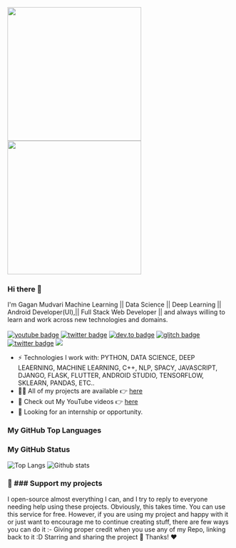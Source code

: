 <img src="https://media.giphy.com/media/p4NLw3I4U0idi/giphy.gif" width="300"> <img src= "https://media.giphy.com/media/26tn33aiTi1jkl6H6/giphy.gif" width = "300">
### Hi there 👋
I'm Gagan Mudvari Machine Learning || Data Science || Deep Learning || Android Developer(UI),|| Full Stack Web Developer || and always willing to learn and work across new technologies and domains. <br/> <br/>
[![youtube badge](https://img.shields.io/badge/youtube-GaganMudvari-%23FF0000?style=flat&logo=youtube)](https://www.youtube.com/c/gaganmudvari)
[![twitter badge](https://img.shields.io/badge/twitter-@iam_Gagan-%231FA1F1?style=flat&logo=twitter&logoColor=white)](https://twitter.com/gagan.mudvari)
[![dev.to badge](https://img.shields.io/badge/linkedin-iamGaganMudvari-%230177B5?style=flat&logo=linkedin)](https://www.linkedin.com/in/gagan.mudvari)
[![glitch badge](https://img.shields.io/badge/facebook-GaganMudvari-%23FF0000?style=flat&logo=facebook)](https://www.facebook.com/)
[![twitter badge](https://img.shields.io/badge/instagram-@iamGaganMudvari-%23E4415F?style=flat&logo=instagram&logoColor=white)](https://www.instagram.com/blueskygag)
![](https://komarev.com/ghpvc/?username=iamgaganmudvari&color=brightgreen&style=flat)
- ⚡️ Technologies I work with: PYTHON, DATA SCIENCE, DEEP LEAERNING, MACHINE LEARNING, C++, NLP, SPACY, JAVASCRIPT, DJANGO, FLASK, FLUTTER, ANDROID STUDIO, TENSORFLOW, SKLEARN, PANDAS, ETC..
- 👨‍💻 All of my projects are available 👉  [here](https://github.com/iamgaganmudvari?tab=repositories)
- 🙌 Check out My YouTube videos 👉 [here](https://www.youtube.com/c/gaganmudvari)
- 👯 Looking for an internship or opportunity.

### My GitHub Top Languages 
### My GitHub Status 
![Top Langs](https://github-readme-stats.vercel.app/api/top-langs/?username=iamgaganmudvari) ![Github stats](https://github-readme-stats.vercel.app/api?username=iamgaganmudvari&show_icons=true)

### 💖 ### Support my projects <br>
I open-source almost everything I can, and I try to reply to everyone needing help using these projects. Obviously, this takes time. You can use this service for free.
However, if you are using my project and happy with it or just want to encourage me to continue creating stuff, there are few ways you can do it :-
Giving proper credit when you use any of my Repo, linking back to it :D
Starring and sharing the project 🚀
Thanks! ❤️
<!--
**iamgaganmudvari/iamgaganmudvari** is a ✨ _special_ ✨ repository because its `README.md` (this file) appears on your GitHub profile.
Here are some ideas to get you started:
- 🔭 I’m currently working on ...
- 🌱 I’m currently learning ...
- 👯 I’m looking to collaborate on ...
- 🤔 I’m looking for help with ...
- 💬 Ask me about ...
- 📫 How to reach me: ...
- 😄 Pronouns: ...
- ⚡ Fun fact: ...
-->
